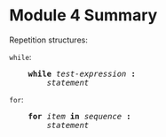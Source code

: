 # Module 4 Summary

Repetition structures:

`while`:
<pre>    <b>while</b> <i>test-expression</i> <b>:</b>
        <i>statement</i>
</pre>

`for`:

<pre>    <b>for</b> <i>item</i> <b>in</b> <i>sequence</i> <b>:</b>
        <i>statement</i>
</pre>
